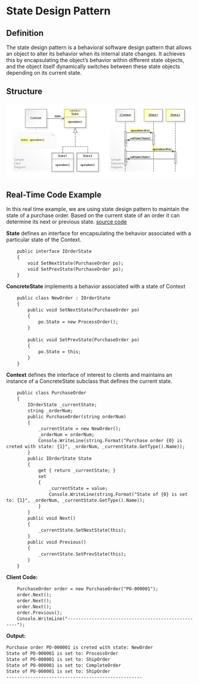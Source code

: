 # State Design Pattern

## Definition
The state design pattern is a behavioral software design pattern that allows an object to alter its behavior when its internal state changes. It achieves this by encapsulating the object’s behavior within different state objects, and the object itself dynamically switches between these state objects depending on its current state.

## Structure
![ScreenShot](/Assets/Images/State_UML.jpg)

## Real-Time Code Example
In this real time example, we are using state design pattern to maintain the state of a purchase order. Based on the current state of an order it can determine its next or previous state.
[source code](State.cs)

<b>State</b> defines an interface for encapsulating the behavior associated with a particular state of the Context.
```
    public interface IOrderState
	{
		void SetNextState(PurchaseOrder po);
		void SetPrevState(PurchaseOrder po);
	}
```

<b>ConcreteState</b> implements a behavior associated with a state of Context
```
	public class NewOrder : IOrderState
	{
		public void SetNextState(PurchaseOrder po)
		{
			po.State = new ProcessOrder();
		}
		
		public void SetPrevState(PurchaseOrder po)
		{
			po.State = this;
		}
	}
```

<b>Context</b> defines the interface of interest to clients and maintains an instance of a ConcreteState subclass that defines the current state.
```
	public class PurchaseOrder
	{
		IOrderState _currentState;
		string _orderNum;
		public PurchaseOrder(string orderNum)
		{
			_currentState = new NewOrder();
			_orderNum = orderNum;
			Console.WriteLine(string.Format("Purchase order {0} is creted with state: {1}", _orderNum, _currentState.GetType().Name));
		}
		public IOrderState State
        {
            get { return _currentState; }
            set
            {
                _currentState = value;
                Console.WriteLine(string.Format("State of {0} is set to: {1}", _orderNum, _currentState.GetType().Name));
            }
        }
		public void Next()
		{
			_currentState.SetNextState(this);
		}
		public void Previous()
		{
			_currentState.SetPrevState(this);
		}
	}
```

<b>Client Code:</b>
```
    PurchaseOrder order = new PurchaseOrder("PO-000001");
    order.Next();
    order.Next();
    order.Next();
    order.Previous();
    Console.WriteLine("---------------------------------------------------");
```

<b>Output:</b>
```
Purchase order PO-000001 is creted with state: NewOrder
State of PO-000001 is set to: ProcessOrder
State of PO-000001 is set to: ShipOrder
State of PO-000001 is set to: CompleteOrder
State of PO-000001 is set to: ShipOrder
---------------------------------------------------    
```